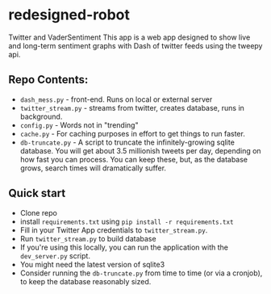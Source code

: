 # redesigned-robot
Twitter and VaderSentiment
This app is a web app designed to show live and long-term sentiment graphs with Dash of twitter feeds using the tweepy api.
## Repo Contents: 
- `dash_mess.py` - front-end. Runs on local or external server
- `twitter_stream.py` - streams from twitter, creates database, runs in background.
- `config.py` - Words not in "trending"
- `cache.py` -  For caching purposes in effort to get things to run faster. 
- `db-truncate.py` - A script to truncate the infinitely-growing sqlite database. You will get about 3.5 millionish tweets per day, depending on how fast you can process. You can keep these, but, as the database grows, search times will dramatically suffer. 

## Quick start

- Clone repo
- install `requirements.txt` using `pip install -r requirements.txt`
- Fill in your Twitter App credentials to `twitter_stream.py`. 
- Run `twitter_stream.py` to build database
- If you're using this locally, you can run the application with the `dev_server.py` script.
- You might need the latest version of sqlite3
- Consider running the `db-truncate.py` from time to time (or via a cronjob), to keep the database reasonably sized.
